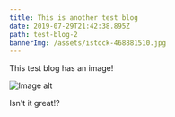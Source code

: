 ```yaml
---
title: This is another test blog
date: 2019-07-29T21:42:38.895Z
path: test-blog-2
bannerImg: /assets/istock-468881510.jpg
---
```

This test blog has an image!

![Image alt](/assets/52907887.jpg "Khaled")

Isn't it great!?
